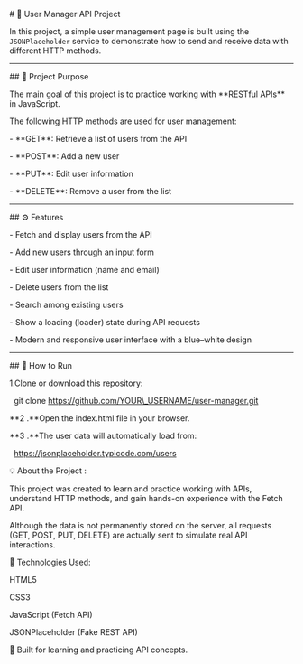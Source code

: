 \# 👥 User Manager API Project



In this project, a simple user management page is built using the `JSONPlaceholder` service to demonstrate how to send and receive data with different HTTP methods.



---



\## 🎯 Project Purpose

The main goal of this project is to practice working with \*\*RESTful APIs\*\* in JavaScript.  

The following HTTP methods are used for user management:



\- \*\*GET\*\*: Retrieve a list of users from the API  

\- \*\*POST\*\*: Add a new user  

\- \*\*PUT\*\*: Edit user information  

\- \*\*DELETE\*\*: Remove a user from the list  



---



\## ⚙️ Features

\- Fetch and display users from the API  

\- Add new users through an input form  

\- Edit user information (name and email)  

\- Delete users from the list  

\- Search among existing users  

\- Show a loading (loader) state during API requests  

\- Modern and responsive user interface with a blue–white design  



---



\## 🚀 How to Run

1.Clone or download this repository:



&nbsp;  git clone https://github.com/YOUR\_USERNAME/user-manager.git



**2 .**Open the index.html file in your browser.



**3 .**The user data will automatically load from:



&nbsp;    https://jsonplaceholder.typicode.com/users



💡 About the Project : 



This project was created to learn and practice working with APIs, understand HTTP methods, and gain hands-on experience with the Fetch API.

Although the data is not permanently stored on the server, all requests (GET, POST, PUT, DELETE) are actually sent to simulate real API interactions.



🧠 Technologies Used: 



HTML5



CSS3



JavaScript (Fetch API)



JSONPlaceholder (Fake REST API)



💬 Built for learning and practicing API concepts.

